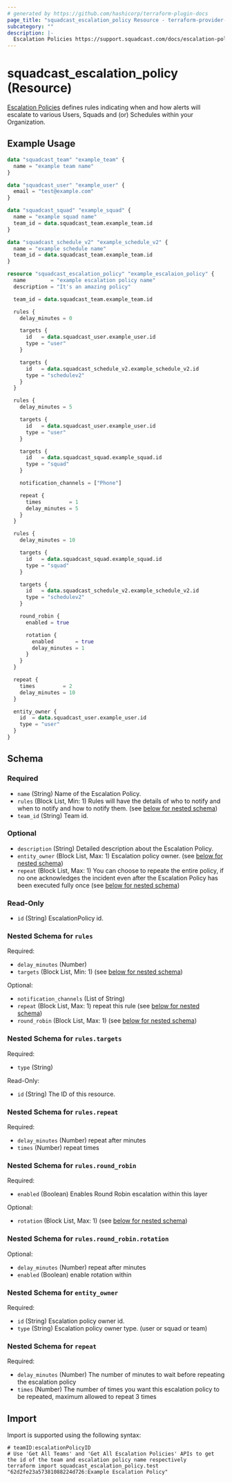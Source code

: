 ```yaml
---
# generated by https://github.com/hashicorp/terraform-plugin-docs
page_title: "squadcast_escalation_policy Resource - terraform-provider-squadcast"
subcategory: ""
description: |-
  Escalation Policies https://support.squadcast.com/docs/escalation-policies defines rules indicating when and how alerts will escalate to various Users, Squads and (or) Schedules within your Organization.
---
```


# squadcast_escalation_policy (Resource)

[Escalation Policies](https://support.squadcast.com/docs/escalation-policies) defines rules indicating when and how alerts will escalate to various Users, Squads and (or) Schedules within your Organization.

## Example Usage

```terraform
data "squadcast_team" "example_team" {
  name = "example team name"
}

data "squadcast_user" "example_user" {
  email = "test@example.com"
}

data "squadcast_squad" "example_squad" {
  name = "example squad name"
  team_id = data.squadcast_team.example_team.id
}

data "squadcast_schedule_v2" "example_schedule_v2" {
  name = "example schedule name"
  team_id = data.squadcast_team.example_team.id
}

resource "squadcast_escalation_policy" "example_escalaion_policy" {
  name        = "example escalation policy name"
  description = "It's an amazing policy"

  team_id = data.squadcast_team.example_team.id

  rules {
    delay_minutes = 0

    targets {
      id   = data.squadcast_user.example_user.id
      type = "user"
    }

    targets {
      id   = data.squadcast_schedule_v2.example_schedule_v2.id
      type = "schedulev2"
    }
  }

  rules {
    delay_minutes = 5

    targets {
      id   = data.squadcast_user.example_user.id
      type = "user"
    }

    targets {
      id   = data.squadcast_squad.example_squad.id
      type = "squad"
    }

    notification_channels = ["Phone"]

    repeat {
      times         = 1
      delay_minutes = 5
    }
  }

  rules {
    delay_minutes = 10

    targets {
      id   = data.squadcast_squad.example_squad.id
      type = "squad"
    }

    targets {
      id   = data.squadcast_schedule_v2.example_schedule_v2.id
      type = "schedulev2"
    }

    round_robin {
      enabled = true

      rotation {
        enabled       = true
        delay_minutes = 1
      }
    }
  }

  repeat {
    times         = 2
    delay_minutes = 10
  }

  entity_owner {
    id  = data.squadcast_user.example_user.id
    type = "user"
  }
}
```

<!-- schema generated by tfplugindocs -->
## Schema

### Required

- `name` (String) Name of the Escalation Policy.
- `rules` (Block List, Min: 1) Rules will have the details of who to notify and when to notify and how to notify them. (see [below for nested schema](#nestedblock--rules))
- `team_id` (String) Team id.

### Optional

- `description` (String) Detailed description about the Escalation Policy.
- `entity_owner` (Block List, Max: 1) Escalation policy owner. (see [below for nested schema](#nestedblock--entity_owner))
- `repeat` (Block List, Max: 1) You can choose to repeate the entire policy, if no one acknowledges the incident even after the Escalation Policy has been executed fully once (see [below for nested schema](#nestedblock--repeat))

### Read-Only

- `id` (String) EscalationPolicy id.

<a id="nestedblock--rules"></a>
### Nested Schema for `rules`

Required:

- `delay_minutes` (Number)
- `targets` (Block List, Min: 1) (see [below for nested schema](#nestedblock--rules--targets))

Optional:

- `notification_channels` (List of String)
- `repeat` (Block List, Max: 1) repeat this rule (see [below for nested schema](#nestedblock--rules--repeat))
- `round_robin` (Block List, Max: 1) (see [below for nested schema](#nestedblock--rules--round_robin))

<a id="nestedblock--rules--targets"></a>
### Nested Schema for `rules.targets`

Required:

- `type` (String)

Read-Only:

- `id` (String) The ID of this resource.


<a id="nestedblock--rules--repeat"></a>
### Nested Schema for `rules.repeat`

Required:

- `delay_minutes` (Number) repeat after minutes
- `times` (Number) repeat times


<a id="nestedblock--rules--round_robin"></a>
### Nested Schema for `rules.round_robin`

Required:

- `enabled` (Boolean) Enables Round Robin escalation within this layer

Optional:

- `rotation` (Block List, Max: 1) (see [below for nested schema](#nestedblock--rules--round_robin--rotation))

<a id="nestedblock--rules--round_robin--rotation"></a>
### Nested Schema for `rules.round_robin.rotation`

Optional:

- `delay_minutes` (Number) repeat after minutes
- `enabled` (Boolean) enable rotation within




<a id="nestedblock--entity_owner"></a>
### Nested Schema for `entity_owner`

Required:

- `id` (String) Escalation policy owner id.
- `type` (String) Escalation policy owner type. (user or squad or team)


<a id="nestedblock--repeat"></a>
### Nested Schema for `repeat`

Required:

- `delay_minutes` (Number) The number of minutes to wait before repeating the escalation policy
- `times` (Number) The number of times you want this escalation policy to be repeated, maximum allowed to repeat 3 times

## Import

Import is supported using the following syntax:

```shell
# teamID:escalationPolicyID
# Use 'Get All Teams' and 'Get All Escalation Policies' APIs to get the id of the team and escalation policy name respectively
terraform import squadcast_escalation_policy.test "62d2fe23a57381088224d726:Example Escalation Policy"
```
